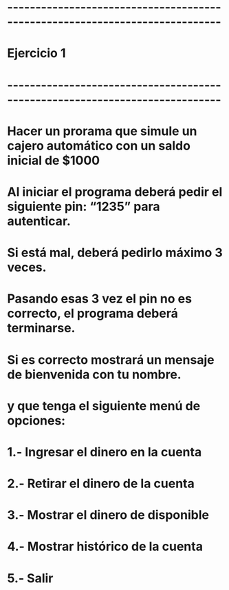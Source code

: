 # ---------------------------------------------------------------------------- #
#                                  Ejercicio 1                                 #
# ---------------------------------------------------------------------------- #

# Hacer un prorama que simule un cajero automático con un saldo inicial de $1000
# Al iniciar el programa deberá pedir el siguiente pin: “1235” para autenticar.
# Si está mal, deberá pedirlo máximo 3 veces.
# Pasando esas 3 vez el pin no es correcto, el programa deberá terminarse.
# Si es correcto mostrará un mensaje de bienvenida con tu nombre.
# y que tenga el siguiente menú de opciones:

# 1.- Ingresar el dinero en la cuenta
# 2.- Retirar el dinero de la cuenta
# 3.- Mostrar el dinero de disponible
# 4.- Mostrar histórico de la cuenta
# 5.- Salir

